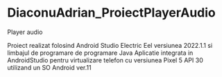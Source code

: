 # DiaconuAdrian_ProiectPlayerAudio
Player audio

Proiect realizat folosind Android Studio Electric Eel versiunea 2022.1.1
si limbajul de programare de programare Java
Aplicatie integrata in AndroidStudio pentru virtualizare telefon
cu versiunea Pixel 5 API 30 utilizand un SO Android ver.11
